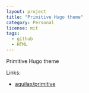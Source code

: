 ```yaml
---
layout: project
title: "Primitive Hugo theme"
category: Personal
license: mit
tags:
  - github
  - HTML
---
```


Primitive Hugo theme

Links:

* [aquilax/primitive](https://github.com/aquilax/primitive)
